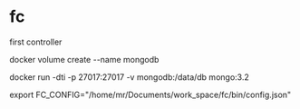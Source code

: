 # fc
first controller

docker volume create --name mongodb

docker run -dti -p 27017:27017 -v mongodb:/data/db mongo:3.2

export FC_CONFIG="/home/mr/Documents/work_space/fc/bin/config.json"